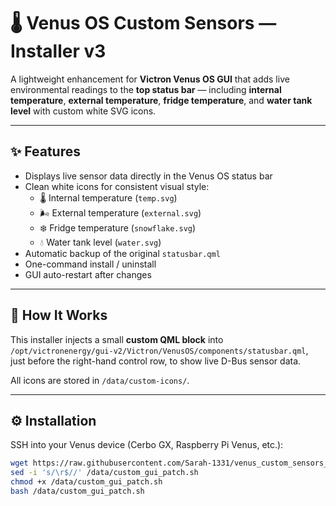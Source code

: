 # 🌡️ Venus OS Custom Sensors — Installer v3

A lightweight enhancement for **Victron Venus OS GUI** that adds live environmental readings to the **top status bar** — including **internal temperature**, **external temperature**, **fridge temperature**, and **water tank level** with custom white SVG icons.

---

## ✨ Features

- Displays live sensor data directly in the Venus OS status bar
- Clean white icons for consistent visual style:
  - 🌡️ Internal temperature (`temp.svg`)
  - 🌬️ External temperature (`external.svg`)
  - ❄️ Fridge temperature (`snowflake.svg`)
  - 💧 Water tank level (`water.svg`)
- Automatic backup of the original `statusbar.qml`
- One-command install / uninstall
- GUI auto-restart after changes

---

## 🧠 How It Works

This installer injects a small **custom QML block** into  
`/opt/victronenergy/gui-v2/Victron/VenusOS/components/statusbar.qml`,  
just before the right-hand control row, to show live D-Bus sensor data.

All icons are stored in `/data/custom-icons/`.

---

## ⚙️ Installation

SSH into your Venus device (Cerbo GX, Raspberry Pi Venus, etc.):

```bash
wget https://raw.githubusercontent.com/Sarah-1331/venus_custom_sensors_v3/main/custom_gui_patch.sh -O /data/custom_gui_patch.sh
sed -i 's/\r$//' /data/custom_gui_patch.sh
chmod +x /data/custom_gui_patch.sh
bash /data/custom_gui_patch.sh
